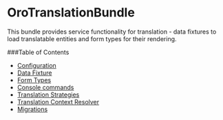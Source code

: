 OroTranslationBundle
====================

This bundle provides service functionality for translation - data fixtures to load translatable entities
and form types for their rendering.

###Table of Contents

- [Configuration](./Resources/doc/reference/configuration.md)
- [Data Fixture](./Resources/doc/reference/data_fixtures.md)
- [Form Types](./Resources/doc/reference/form_types.md)
- [Console commands](./Resources/doc/reference/commands.md)
- [Translation Strategies](./Resources/doc/reference/translation_strategies.md)
- [Translation Context Resolver](./Resources/doc/reference/context_resolver.md)
- [Migrations](./Resources/doc/reference/migrations.md)
